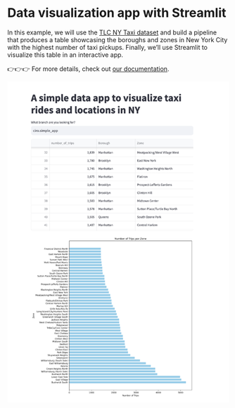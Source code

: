 # Data visualization app with Streamlit

In this example, we will use the [TLC NY Taxi dataset](https://www.nyc.gov/site/tlc/about/tlc-trip-record-data.page) and build a pipeline that produces a table showcasing the boroughs and zones in New York City with the highest number of taxi pickups. 
Finally, we’ll use Streamlit to visualize this table in an interactive app.

👉👉👉 For more details, check out [our documentation](https://docs.bauplanlabs.com/en/latest/examples/data_app.html).

![img.png](img.png)
